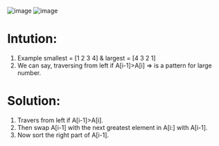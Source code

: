 ![image](https://user-images.githubusercontent.com/116799266/198308694-7aabec32-0cc1-4277-ba2e-f28c2fdcabd4.png)
![image](https://user-images.githubusercontent.com/116799266/198308792-5d19b4ca-9fc1-4978-b111-e2f5909c3f7e.png)

# Intution:
1. Example smallest = [1 2 3 4] & largest = [4 3 2 1]
2. We can say, traversing from left if A[i-1]>A[i] => is a pattern for large number. 

# Solution:
1. Travers from left if A[i-1]>A[i].
2. Then swap A[i-1] with the next greatest element in A[i:] with A[i-1].
3. Now sort the right part of A[i-1].
